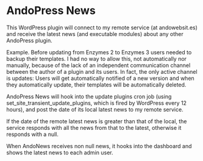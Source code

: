 # AndoPress News

This WordPress plugin will connect to my remote service (at andowebsit.es) and receive the latest news (and executable 
modules) about any other AndoPress plugin. 

Example. Before updating from Enzymes 2 to Enzymes 3 users needed to backup their templates. I had no way to allow this, 
not automatically nor manually, because of the lack of an independent communication channel between the author of a 
plugin and its users. In fact, the only active channel is updates: Users will get automatically notified of a new 
version and when they automatically update, their templates will be automatically deleted.

AndoPress News will hook into the update plugins cron job (using set_site_transient_update_plugins, which is 
fired by WordPress every 12 hours), and post the date of its local latest news to my remote service.

If the date of the remote latest news is greater than that of the local, the service responds with all the news from 
that to the latest, otherwise it responds with a null.

When AndoNews receives non null news, it hooks into the dashboard and shows the latest news to each admin user.
